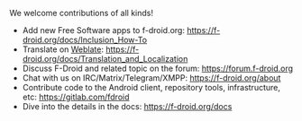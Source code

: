 
We welcome contributions of all kinds!

* Add new Free Software apps to f-droid.org: https://f-droid.org/docs/Inclusion_How-To
* Translate on [Weblate](https://hosted.weblate.org/projects/f-droid): https://f-droid.org/docs/Translation_and_Localization
* Discuss F-Droid and related topic on the forum: https://forum.f-droid.org
* Chat with us on IRC/Matrix/Telegram/XMPP: https://f-droid.org/about
* Contribute code to the Android client, repository tools, infrastructure, etc: https://gitlab.com/fdroid
* Dive into the details in the docs: https://f-droid.org/docs
